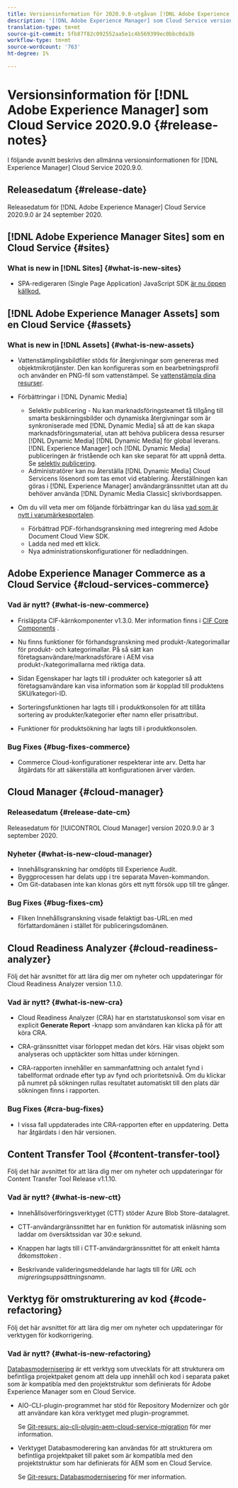 ```yaml
---
title: Versionsinformation för 2020.9.0-utgåvan [!DNL Adobe Experience Manager] av en Cloud Service.
description: '[!DNL Adobe Experience Manager] som Cloud Service versionsinformation för 2020.9.0.'
translation-type: tm+mt
source-git-commit: 5fb87f82c092552aa5e1c4b569399ec0bbc0da3b
workflow-type: tm+mt
source-wordcount: '763'
ht-degree: 1%

---
```



# Versionsinformation för [!DNL Adobe Experience Manager] som Cloud Service 2020.9.0 {#release-notes}

I följande avsnitt beskrivs den allmänna versionsinformationen för [!DNL Experience Manager] Cloud Service 2020.9.0.

## Releasedatum {#release-date}

Releasedatum för [!DNL Adobe Experience Manager] Cloud Service 2020.9.0 är 24 september 2020.

## [!DNL Adobe Experience Manager Sites] som en Cloud Service {#sites}

### What is new in [!DNL Sites] {#what-is-new-sites}

* SPA-redigeraren (Single Page Application) JavaScript SDK [är nu öppen källkod.](/help/implementing/developing/spa/reference-materials.md)

## [!DNL Adobe Experience Manager Assets] som en Cloud Service {#assets}

### What is new in [!DNL Assets] {#what-is-new-assets}

* Vattenstämplingsbildfiler stöds för återgivningar som genereras med objektmikrotjänster. Den kan konfigureras som en bearbetningsprofil och använder en PNG-fil som vattenstämpel. Se [vattenstämpla dina resurser](/help/assets/watermark-assets.md).

* Förbättringar i [!DNL Dynamic Media]

   * Selektiv publicering - Nu kan marknadsföringsteamet få tillgång till smarta beskärningsbilder och dynamiska återgivningar som är synkroniserade med [!DNL Dynamic Media] så att de kan skapa marknadsföringsmaterial, utan att behöva publicera dessa resurser [!DNL Dynamic Media] [!DNL Dynamic Media] för global leverans. [!DNL Experience Manager] och [!DNL Dynamic Media] publiceringen är fristående och kan ske separat för att uppnå detta. Se [selektiv publicering](/help/assets/dynamic-media/selective-publishing.md).
   * Administratörer kan nu återställa [!DNL Dynamic Media] Cloud Servicens lösenord som tas emot vid etablering. Återställningen kan göras i [!DNL Experience Manager] användargränssnittet utan att du behöver använda [!DNL Dynamic Media Classic] skrivbordsappen.

* Om du vill veta mer om följande förbättringar kan du läsa [vad som är nytt i varumärkesportalen](https://docs.adobe.com/content/help/en/experience-manager-brand-portal/using/introduction/whats-new.html).

   * Förbättrad PDF-förhandsgranskning med integrering med Adobe Document Cloud View SDK.
   * Ladda ned med ett klick.
   * Nya administrationskonfigurationer för nedladdningen.

<!--
### Bugs Fixed {#bugs-fixed-assets}

TBD: list of Assets aaCS bugs that are fixed.
-->

## Adobe Experience Manager Commerce as a Cloud Service {#cloud-services-commerce}

### Vad är nytt? {#what-is-new-commerce}

* Frisläppta CIF-kärnkomponenter v1.3.0. Mer information finns i [CIF Core Components](https://github.com/adobe/aem-core-cif-components/releases/tag/core-cif-components-reactor-1.3.0) .

* Nu finns funktioner för förhandsgranskning med produkt-/kategorimallar för produkt- och kategorimallar. På så sätt kan företagsanvändare/marknadsförare i AEM visa produkt-/kategorimallarna med riktiga data.

* Sidan Egenskaper har lagts till i produkter och kategorier så att företagsanvändare kan visa information som är kopplad till produktens SKU/kategori-ID.

* Sorteringsfunktionen har lagts till i produktkonsolen för att tillåta sortering av produkter/kategorier efter namn eller prisattribut.

* Funktioner för produktsökning har lagts till i produktkonsolen.

### Bug Fixes {#bug-fixes-commerce}

* Commerce Cloud-konfigurationer respekterar inte arv. Detta har åtgärdats för att säkerställa att konfigurationen ärver värden.

## Cloud Manager {#cloud-manager}

### Releasedatum {#release-date-cm}

Releasedatum för [!UICONTROL Cloud Manager] version 2020.9.0 är 3 september 2020.

### Nyheter {#what-is-new-cloud-manager}

* Innehållsgranskning har omdöpts till Experience Audit.
* Byggprocessen har delats upp i tre separata Maven-kommandon.
* Om Git-databasen inte kan klonas görs ett nytt försök upp till tre gånger.

### Bug Fixes {#bug-fixes-cm}

* Fliken Innehållsgranskning visade felaktigt bas-URL:en med författardomänen i stället för publiceringsdomänen.

## Cloud Readiness Analyzer {#cloud-readiness-analyzer}

Följ det här avsnittet för att lära dig mer om nyheter och uppdateringar för Cloud Readiness Analyzer version 1.1.0.

### Vad är nytt? {#what-is-new-cra}

* Cloud Readiness Analyzer (CRA) har en startstatuskonsol som visar en explicit **Generate Report** -knapp som användaren kan klicka på för att köra CRA.

* CRA-gränssnittet visar förloppet medan det körs. Här visas objekt som analyseras och upptäckter som hittas under körningen.

* CRA-rapporten innehåller en sammanfattning och antalet fynd i tabellformat ordnade efter typ av fynd och prioritetsnivå. Om du klickar på numret på sökningen rullas resultatet automatiskt till den plats där sökningen finns i rapporten.

### Bug Fixes {#cra-bug-fixes}

* I vissa fall uppdaterades inte CRA-rapporten efter en uppdatering. Detta har åtgärdats i den här versionen.

## Content Transfer Tool {#content-transfer-tool}

Följ det här avsnittet för att lära dig mer om nyheter och uppdateringar för Content Transfer Tool Release v1.1.10.

### Vad är nytt? {#what-is-new-ctt}

* Innehållsöverföringsverktyget (CTT) stöder Azure Blob Store-datalagret.

* CTT-användargränssnittet har en funktion för automatisk inläsning som laddar om översiktssidan var 30:e sekund.

* Knappen har lagts till i CTT-användargränssnittet för att enkelt hämta *åtkomsttoken* .

* Beskrivande valideringsmeddelande har lagts till för *URL* och *migreringsuppsättningsnamn*.

## Verktyg för omstrukturering av kod {#code-refactoring}

Följ det här avsnittet för att lära dig mer om nyheter och uppdateringar för verktygen för kodkorrigering.

### Vad är nytt? {#what-is-new-refactoring}

[Databasmodernisering](/help/move-to-cloud-service/refactoring-tools/repo-modernizer.md) är ett verktyg som utvecklats för att strukturera om befintliga projektpaket genom att dela upp innehåll och kod i separata paket som är kompatibla med den projektstruktur som definierats för Adobe Experience Manager som en Cloud Service.

* AIO-CLI-plugin-programmet har stöd för Repository Modernizer och gör att användare kan köra verktyget med plugin-programmet.

   Se [Git-resurs: aio-cli-plugin-aem-cloud-service-migration](https://github.com/adobe/aio-cli-plugin-aem-cloud-service-migration) för mer information.

* Verktyget Databasmoderering kan användas för att strukturera om befintliga projektpaket till paket som är kompatibla med den projektstruktur som har definierats för AEM som en Cloud Service.

   Se [Git-resurs: Databasmodernisering](https://github.com/adobe/aem-cloud-service-source-migration/tree/master/packages/repository-modernizer) för mer information.

